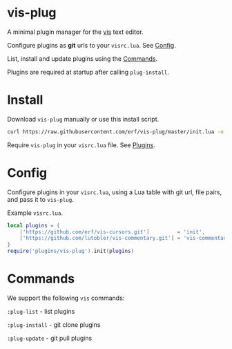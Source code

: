# vis-plug

A minimal plugin manager for the [vis](https://github.com/martanne/vis) text editor.

Configure plugins as **git** urls to your `visrc.lua`. See [Config](#config). 

List, install and update plugins using the [Commands](#commands). 

Plugins are required at startup after calling `plug-install`.

# Install

Download `vis-plug` manually or use this install script. 

```bash
curl https://raw.githubusercontent.com/erf/vis-plug/master/init.lua -o $HOME/.config/vis/plugins/vis-plug/init.lua --create-dirs
```

Require `vis-plug` in your `visrc.lua` file. See [Plugins](https://github.com/martanne/vis/wiki/Plugins).

# Config

Configure plugins in your `visrc.lua`, using a Lua table with git url, file pairs, and pass it to `vis-plug`. 

Example `visrc.lua`.

```lua
local plugins = {
	['https://github.com/erf/vis-cursors.git']         = 'init',
	['https://github.com/lutobler/vis-commentary.git'] = 'vis-commentary',
}
require('plugins/vis-plug').init(plugins)
```


# Commands

We support the following `vis` commands:

`:plug-list` - list plugins

`:plug-install` - git clone plugins

`:plug-update` - git pull plugins


